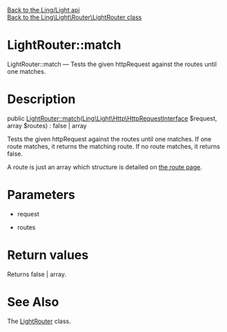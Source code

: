 [Back to the Ling/Light api](https://github.com/lingtalfi/Light/blob/master/doc/api/Ling/Light.md)<br>
[Back to the Ling\Light\Router\LightRouter class](https://github.com/lingtalfi/Light/blob/master/doc/api/Ling/Light/Router/LightRouter.md)


LightRouter::match
================



LightRouter::match — Tests the given httpRequest against the routes until one matches.




Description
================


public [LightRouter::match](https://github.com/lingtalfi/Light/blob/master/doc/api/Ling/Light/Router/LightRouter/match.md)([Ling\Light\Http\HttpRequestInterface](https://github.com/lingtalfi/Light/blob/master/doc/api/Ling/Light/Http/HttpRequestInterface.md) $request, array $routes) : false | array




Tests the given httpRequest against the routes until one matches.
If one route matches, it returns the matching route.
If no route matches, it returns false.

A route is just an array which structure is detailed on [the route page](https://github.com/lingtalfi/Light/blob/master/doc/pages/route.md).




Parameters
================


- request

    

- routes

    


Return values
================

Returns false | array.








See Also
================

The [LightRouter](https://github.com/lingtalfi/Light/blob/master/doc/api/Ling/Light/Router/LightRouter.md) class.



